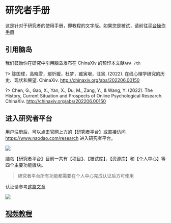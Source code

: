 # 研究者手册 <!-- {docsify-ignore-all} -->

这是针对于研究者的使用手册，即教程的文字版。如果您是被试，请前往[平台操作手册](/3-user-manual/)

## 引用脑岛

我们鼓励你在研究中引用脑岛发布在 ChinaXiv 的预印本文献`APA 7th`

?> 陈国球，高晓雪，鄢忻媛，杜梦，臧寅垠，汪寅. (2022). 在线心理学研究的历史、现状和展望. ChinaXiv. http://chinaxiv.org/abs/202206.00150

?> Chen, G., Gao, X., Yan, X., Du, M., Zang, Y., & Wang, Y. (2022). The History, Current Situation and Prospects of Online Psychological Research. ChinaXiv. http://chinaxiv.org/abs/202206.00150

## 进入研究者平台

用户注册后，可以点击官网上方的【研究者平台】或直接访问 https://www.naodao.com/research 进入研究者平台。

![](imgs/Frame%2023.png)

脑岛【研究者平台】目前一共有【项目】、【被试库】、【资源库】和【个人中心】等四个主要功能版块。

> 研究者平台所有功能都需要在个人中心完成认证后方可使用

认证请参考[这篇文章](/2-new-researcher-manual/4-personal/1-authentication.md)

![](imgs/Frame%2024.png)

## [视频教程](https://b23.tv/BV1ei4y127kS)